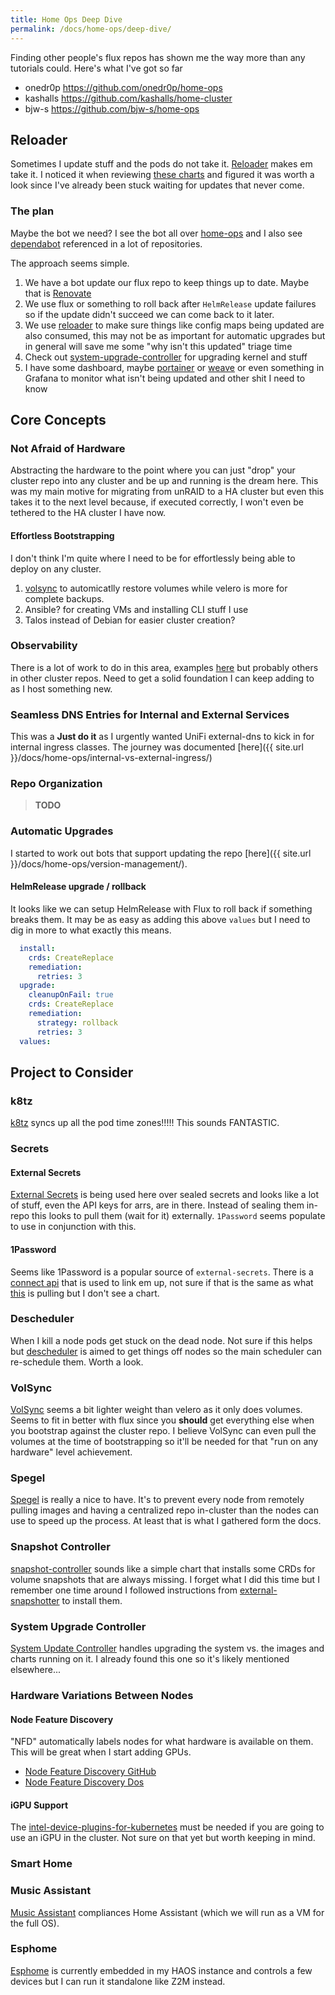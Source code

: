 ```yaml
---
title: Home Ops Deep Dive
permalink: /docs/home-ops/deep-dive/
---
```


Finding other people's flux repos has shown me the way more than any tutorials could. Here's what I've got so far

- onedr0p https://github.com/onedr0p/home-ops
- kashalls https://github.com/kashalls/home-cluster
- bjw-s https://github.com/bjw-s/home-ops 

## Reloader

Sometimes I update stuff and the pods do not take it. [Reloader](https://github.com/stakater/Reloader) makes em take it. I noticed it when reviewing [these charts](https://github.com/onedr0p/home-ops/blob/main/kubernetes/main/apps/default/sonarr/app/helmrelease.yaml) and figured it was worth a look since I've already been stuck waiting for updates that never come.

### The plan

Maybe the bot we need? I see the bot all over [home-ops](https://github.com/onedr0p/home-ops/commits?author=bot-ross%5Bbot%5D) and I also see [dependabot](https://github.com/external-secrets/external-secrets/commits?author=dependabot%5Bbot%5D) referenced in a lot of repositories. 

The approach seems simple. 

1. We have a bot update our flux repo to keep things up to date. Maybe that is [Renovate](https://github.com/renovatebot/renovate)
1. We use flux or something to roll back after `HelmRelease` update failures so if the update didn't succeed we can come back to it later.
1. We use [reloader](https://github.com/stakater/Reloader) to make sure things like config maps being updated are also consumed, this may not be as important for automatic upgrades but in general will save me some "why isn't this updated" triage time
1. Check out [system-upgrade-controller](https://github.com/rancher/system-upgrade-controller) for upgrading kernel and stuff
1. I have some dashboard, maybe [portainer](https://github.com/portainer/portainer) or [weave](https://github.com/weaveworks/weave-gitops) or even something in Grafana to monitor what isn't being updated and other shit I need to know

## Core Concepts

### Not Afraid of Hardware

Abstracting the hardware to the point where you can just "drop" your cluster repo into any cluster and be up and running is the dream here. This was my main motive for migrating from unRAID to a HA cluster but even this takes it to the next level because, if executed correctly, I won't even be tethered to the HA cluster I have now.

#### Effortless Bootstrapping

I don't think I'm quite where I need to be for effortlessly being able to deploy on any cluster. 

1. [volsync](https://github.com/backube/volsync) to automicatlly restore volumes while velero is more for complete backups.
1. Ansible? for creating VMs and installing CLI stuff I use
1. Talos instead of Debian for easier cluster creation? 

### Observability

There is a lot of work to do in this area, examples [here](https://github.com/bjw-s/home-ops/tree/main/kubernetes/main/apps/monitoring) but probably others in other cluster repos. Need to get a solid foundation I can keep adding to as I host something new.

### Seamless DNS Entries for Internal and External Services

This was a **Just do it** as I urgently wanted UniFi external-dns to kick in for internal ingress classes. The journey was documented [here]({{ site.url }}/docs/home-ops/internal-vs-external-ingress/)

### Repo Organization

> **TODO** 

### Automatic Upgrades

I started to work out bots that support updating the repo [here]({{ site.url }}/docs/home-ops/version-management/).

#### HelmRelease upgrade / rollback

It looks like we can setup HelmRelease with Flux to roll back if something breaks them. It may be as easy as adding this above `values` but I need to dig in more to what exactly this means.

```yaml
  install:
    crds: CreateReplace
    remediation:
      retries: 3
  upgrade:
    cleanupOnFail: true
    crds: CreateReplace
    remediation:
      strategy: rollback
      retries: 3
  values:
```

## Project to Consider

### k8tz

[k8tz](https://github.com/k8tz/k8tz) syncs up all the pod time zones!!!!! This sounds FANTASTIC. 

### Secrets 

#### External Secrets

[External Secrets](https://github.com/external-secrets/external-secrets) is being used here over sealed secrets and looks like a lot of stuff, even the API keys for arrs, are in there. Instead of sealing them in-repo this looks to pull them (wait for it) externally. `1Password` seems populate to use in conjunction with this.

#### 1Password

Seems like 1Password is a popular source of `external-secrets`. There is a [connect api](https://github.com/1Password/connect) that is used to link em up, not sure if that is the same as what [this](https://github.com/bjw-s/home-ops/blob/main/kubernetes/main/apps/security/onepassword-connect/app/helmrelease.yaml) is pulling but I don't see a chart. 

### Descheduler

When I kill a node pods get stuck on the dead node. Not sure if this helps but [descheduler](https://github.com/kubernetes-sigs/descheduler) is aimed to get things off nodes so the main scheduler can re-schedule them. Worth a look. 

### VolSync

[VolSync](https://github.com/backube/volsync) seems a bit lighter weight than velero as it only does volumes. Seems to fit in better with flux since you __should__ get everything else when you bootstrap against the cluster repo. I believe VolSync can even pull the volumes at the time of bootstrapping so it'll be needed for that "run on any hardware" level achievement. 

### Spegel 

[Spegel](https://github.com/spegel-org/spegel) is really a nice to have. It's to prevent every node from remotely pulling images and having a centralized repo in-cluster than the nodes can use to speed up the process. At least that is what I gathered form the docs.

### Snapshot Controller

[snapshot-controller](https://artifacthub.io/packages/helm/piraeus-charts/snapshot-controller/1.4.0) sounds like a simple chart that installs some CRDs for volume snapshots that are always missing. I forget what I did this time but I remember one time around I followed instructions from [external-snapshotter](https://github.com/kubernetes-csi/external-snapshotter) to install them.

### System Upgrade Controller

[System Update Controller](https://github.com/rancher/system-upgrade-controller) handles upgrading the system vs. the images and charts running on it. I already found this one so it's likely mentioned elsewhere...

### Hardware Variations Between Nodes

#### Node Feature Discovery

"NFD" automatically labels nodes for what hardware is available on them. This will be great when I start adding GPUs. 

- [Node Feature Discovery GitHub](https://github.com/kubernetes-sigs/node-feature-discovery)
- [Node Feature Discovery Dos](https://kubernetes-sigs.github.io/node-feature-discovery/v0.16/get-started/introduction.html)

#### iGPU Support

The [intel-device-plugins-for-kubernetes](https://github.com/intel/intel-device-plugins-for-kubernetes) must be needed if you are going to use an iGPU in the cluster. Not sure on that yet but worth keeping in mind. 

### Smart Home

### Music Assistant

[Music Assistant](https://github.com/music-assistant/hass-music-assistant) compliances Home Assistant (which we will run as a VM for the full OS).

### Esphome

[Esphome](https://github.com/esphome/esphome) is currently embedded in my HAOS instance and controls a few devices but I can run it standalone like Z2M instead. 
